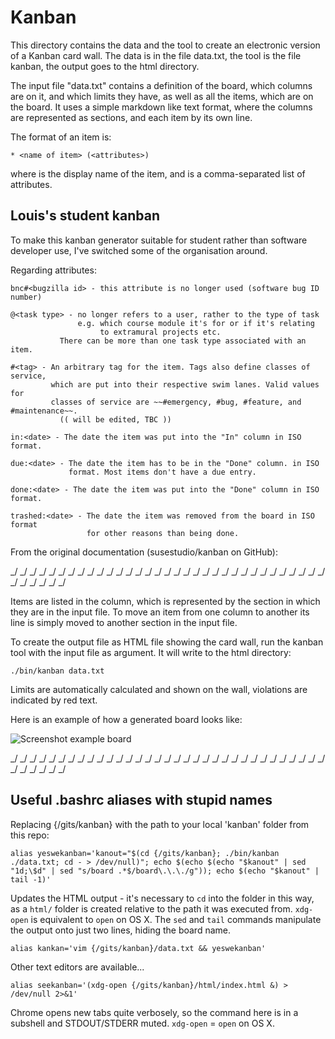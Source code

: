 # Kanban

This directory contains the data and the tool to create an electronic version
of a Kanban card wall. The data is in the file data.txt, the tool is
the file kanban, the output goes to the html directory.

The input file "data.txt" contains a definition of the board, which
columns are on it, and which limits they have, as well as all the items, which
are on the board. It uses a simple markdown like text format, where the
columns are represented as sections, and each item by its own line.

The format of an item is:

    * <name of item> (<attributes>)

where <name of item> is the display name of the item, and <attributes> is a
comma-separated list of attributes.

## Louis's student kanban

To make this kanban generator suitable for student rather than software developer use, I've switched some of the organisation around.

Regarding attributes:

	bnc#<bugzilla id> - this attribute is no longer used (software bug ID number)

	@<task type> - no longer refers to a user, rather to the type of task
	               e.g. which course module it's for or if it's relating
	                    to extramural projects etc.
		       There can be more than one task type associated with an item.

    #<tag> - An arbitrary tag for the item. Tags also define classes of service,
             which are put into their respective swim lanes. Valid values for
             classes of service are ~~#emergency, #bug, #feature, and #maintenance~~.
			   (( will be edited, TBC ))

    in:<date> - The date the item was put into the "In" column in ISO format.

    due:<date> - The date the item has to be in the "Done" column. in ISO
                 format. Most items don't have a due entry.

    done:<date> - The date the item was put into the "Done" column in ISO format.

    trashed:<date> - The date the item was removed from the board in ISO format
                     for other reasons than being done.

From the original documentation (susestudio/kanban on GitHub):
	
\_/   \_/   \_/   \_/   \_/   \_/   \_/   \_/   \_/   \_/   \_/   \_/   \_/   \_/   \_/   \_/   \_/   \_/   \_/   \_/   \_/   \_/   \_/   \_/   \_/   \_/   \_/   \_/   \_/   \_/   \_/   \_/   \_/   \_/   \_/   \_/   \_/   \_/   \_/

Items are listed in the column, which is represented by the section in which
they are in the input file. To move an item from one column to another its line
is simply moved to another section in the input file.

To create the output file as HTML file showing the card wall, run the kanban
tool with the input file as argument. It will write to the html directory:

    ./bin/kanban data.txt

Limits are automatically calculated and shown on the wall, violations are
indicated by red text.

Here is an example of how a generated board looks like:

![Screenshot example board](https://raw.github.com/susestudio/kanban/master/screenshot-board.png)

\_/   \_/   \_/   \_/   \_/   \_/   \_/   \_/   \_/   \_/   \_/   \_/   \_/   \_/   \_/   \_/   \_/   \_/   \_/   \_/   \_/   \_/   \_/   \_/   \_/   \_/   \_/   \_/   \_/   \_/   \_/   \_/   \_/   \_/   \_/   \_/   \_/   \_/   \_/

## Useful .bashrc aliases with stupid names

Replacing {/gits/kanban} with the path to your local 'kanban' folder from this repo:

	alias yeswekanban='kanout="$(cd {/gits/kanban}; ./bin/kanban ./data.txt; cd - > /dev/null)"; echo $(echo $(echo "$kanout" | sed "1d;\$d" | sed "s/board .*$/board\.\.\./g")); echo $(echo "$kanout" | tail -1)'

Updates the HTML output - it's necessary to `cd` into the folder in this way, as a `html/` folder is created relative to the path it was executed from. `xdg-open` is equivalent to `open` on OS X. The `sed` and `tail` commands manipulate the output onto just two lines, hiding the board name.

	alias kankan='vim {/gits/kanban}/data.txt && yeswekanban'

Other text editors are available...

	alias seekanban='(xdg-open {/gits/kanban}/html/index.html &) > /dev/null 2>&1'

Chrome opens new tabs quite verbosely, so the command here is in a subshell and STDOUT/STDERR muted. `xdg-open` = `open` on OS X.
